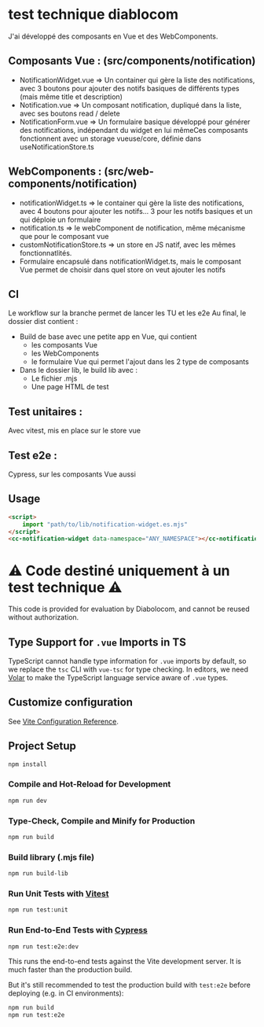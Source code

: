 # test technique diablocom

J'ai développé des composants en Vue et des WebComponents.

## Composants Vue : (src/components/notification)
- NotificationWidget.vue => Un container qui gère la liste des notifications, avec 3 boutons pour ajouter des notifs basiques de différents types (mais même title et description)
- Notification.vue => Un composant notification, dupliqué dans la liste, avec ses boutons read / delete
- NotificationForm.vue => Un formulaire basique développé pour générer des notifications, indépendant du widget en lui mêmeCes composants fonctionnent avec un storage vueuse/core, définie dans useNotificationStore.ts

## WebComponents : (src/web-components/notification)
- notificationWidget.ts => le container qui gère la liste des notifications, avec 4 boutons pour ajouter les notifs... 3 pour les notifs basiques et un qui déploie un formulaire
- notification.ts => le webComponent de notification, même mécanisme que pour le composant vue
- customNotificationStore.ts => un store en JS natif, avec les mêmes fonctionnatlités.
- Formulaire encapsulé dans notificationWidget.ts, mais le composant Vue permet de choisir dans quel store on veut ajouter les notifs

## CI
Le workflow sur la branche permet de lancer les TU et les e2e
Au final, le dossier dist contient :
- Build de base avec une petite app en Vue, qui contient
  - les composants Vue
  - les WebComponents
  - le formulaire Vue qui permet l'ajout dans les 2 type de composants
- Dans le dossier lib, le build lib avec :
  - Le fichier .mjs
  - Une page HTML de test


## Test unitaires : 
Avec vitest, mis en place sur le store vue

## Test e2e :
Cypress, sur les composants Vue aussi

## Usage

```html
<script>
    import "path/to/lib/notification-widget.es.mjs"
</script>
<cc-notification-widget data-namespace="ANY_NAMESPACE"></cc-notification-widget>
```

# ⚠️ Code destiné uniquement à un test technique ⚠️
This code is provided for evaluation by Diabolocom, and cannot be reused without authorization.

## Type Support for `.vue` Imports in TS

TypeScript cannot handle type information for `.vue` imports by default, so we replace the `tsc` CLI with `vue-tsc` for type checking. In editors, we need [Volar](https://marketplace.visualstudio.com/items?itemName=Vue.volar) to make the TypeScript language service aware of `.vue` types.

## Customize configuration

See [Vite Configuration Reference](https://vite.dev/config/).

## Project Setup

```sh
npm install
```

### Compile and Hot-Reload for Development

```sh
npm run dev
```

### Type-Check, Compile and Minify for Production

```sh
npm run build
```

### Build library (.mjs file)
```sh
npm run build-lib
```

### Run Unit Tests with [Vitest](https://vitest.dev/)

```sh
npm run test:unit
```

### Run End-to-End Tests with [Cypress](https://www.cypress.io/)

```sh
npm run test:e2e:dev
```

This runs the end-to-end tests against the Vite development server.
It is much faster than the production build.

But it's still recommended to test the production build with `test:e2e` before deploying (e.g. in CI environments):

```sh
npm run build
npm run test:e2e
```
